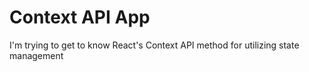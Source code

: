 # Context API App

I'm trying to get to know React's Context API method for utilizing state management
